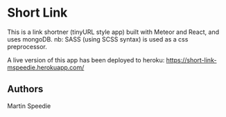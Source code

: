 # Short Link

This is a link shortner (tinyURL style app) built with Meteor and React, and uses mongoDB.
nb: SASS (using SCSS syntax) is used as a css preprocessor.

A live version of this app has been deployed to heroku:
https://short-link-mspeedie.herokuapp.com/

## Authors

Martin Speedie
